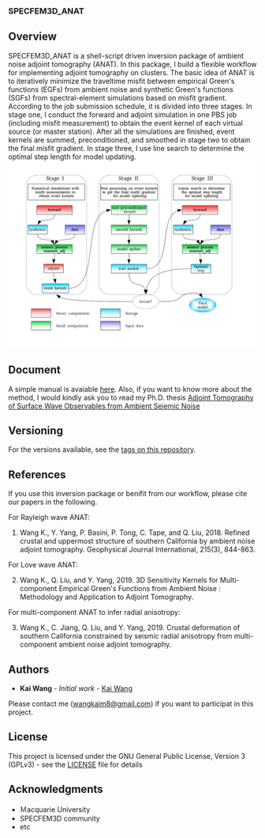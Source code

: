 ### SPECFEM3D_ANAT

## Overview
SPECFEM3D_ANAT is a shell-script driven inversion package of ambient noise adjoint tomography (ANAT). In this package, I build a flexible workflow for implementing adjoint tomography on clusters. The basic idea of ANAT is to iteratively minimize the traveltime misfit between empirical Green's functions (EGFs) from ambient noise and synthetic Green's functions (SGFs) from spectral-element simulations based on misfit gradient. According to the job submission schedule, it is divided into three stages. In stage one, I conduct the forward and adjoint simulation in one PBS job (including misfit measurement) to obtain the event kernel of each virtual source (or master station). After all the simulations are finished, event kernels are summed, preconditioned, and smoothed in stage two to obtain the final misfit gradient. In stage three, I use line search to determine the optimal step length for model updating. 
![ANAT package structure](doc/ANAT_structure.png)

## Document

A simple manual is avaiable [here](doc/SPECFEM3D_ANAT.pdf). Also, if you want to know more about the method, I would kindly ask you to read my Ph.D. thesis [Adjoint Tomography of Surface Wave Observables from Ambient Seiemic Noise](doc/thesis_wang2018.pdf)

## Versioning

For the versions available, see the [tags on this repository](https://github.com/yuefeng9330/SPECFEM3D_ANAT/tags). 

## References

If you use this inversion package or benifit from our workflow, please cite our papers in the following.

For Rayleigh wave ANAT:

1. Wang K., Y. Yang, P. Basini, P. Tong, C. Tape, and Q. Liu, 2018. Refined crustal and uppermost structure of southern California by ambient noise adjoint tomography. Geophysical Journal International, 215(3), 844-863.

For Love wave ANAT:

2. Wang K., Q. Liu, and Y. Yang, 2019. 3D Sensitivity Kernels for Multi-component Empirical Green's Functions from Ambient Noise : Methodology and Application to Adjoint Tomography.

For multi-component ANAT to infer radial anisotropy:

3. Wang K., C. Jiang, Q. Liu, and Y. Yang, 2019. Crustal deformation of southern California constrained by seismic radial anisotropy from multi-component ambient noise adjoint tomography.

## Authors

* **Kai Wang** - *Initial work* - [Kai Wang](https://sites.google.com/view/kaikaiwang)

Please contact me (wangkaim8@gmail.com) if you want to participat in this project.

## License

This project is licensed under the GNU General Public License, Version 3 (GPLv3) - see the [LICENSE](LICENSE) file for details

## Acknowledgments

* Ｍacquarie University 
* SPECFEM3D community
* etc
